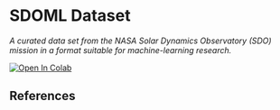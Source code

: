 # SDOML Dataset

*A curated data set from the NASA Solar Dynamics Observatory (SDO) mission in a format suitable for machine-learning research.*

[![Open In Colab](https://colab.research.google.com/assets/colab-badge.svg)](https://colab.research.google.com/github/spaceml-org/helionb-sdoml/blob/main/notebooks/01_sdoml_dataset_2018/sdoml_dataset_colab.ipynb)

## References


